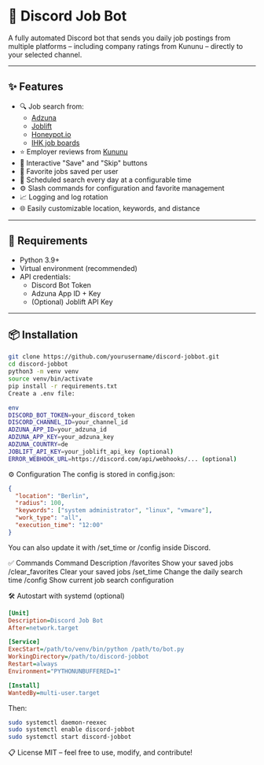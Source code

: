# 💼 Discord Job Bot

A fully automated Discord bot that sends you daily job postings from multiple platforms – including company ratings from Kununu – directly to your selected channel.

---

## ✨ Features

- 🔍 Job search from:
  - [Adzuna](https://adzuna.de)
  - [Joblift](https://joblift.de)
  - [Honeypot.io](https://www.honeypot.io)
  - [IHK job boards](https://www.dihk.de)
- ⭐ Employer reviews from [Kununu](https://kununu.com)
- 💬 Interactive "Save" and "Skip" buttons
- 💾 Favorite jobs saved per user
- 📅 Scheduled search every day at a configurable time
- ⚙️ Slash commands for configuration and favorite management
- 📈 Logging and log rotation
- 🌐 Easily customizable location, keywords, and distance

---

## 🧪 Requirements

- Python 3.9+
- Virtual environment (recommended)
- API credentials:
  - Discord Bot Token
  - Adzuna App ID + Key
  - (Optional) Joblift API Key

---

## 📦 Installation

```bash
git clone https://github.com/yourusername/discord-jobbot.git
cd discord-jobbot
python3 -m venv venv
source venv/bin/activate
pip install -r requirements.txt
Create a .env file:

env
DISCORD_BOT_TOKEN=your_discord_token
DISCORD_CHANNEL_ID=your_channel_id
ADZUNA_APP_ID=your_adzuna_id
ADZUNA_APP_KEY=your_adzuna_key
ADZUNA_COUNTRY=de
JOBLIFT_API_KEY=your_joblift_api_key (optional)
ERROR_WEBHOOK_URL=https://discord.com/api/webhooks/... (optional)
```
⚙️ Configuration
The config is stored in config.json:

```json
{
  "location": "Berlin",
  "radius": 100,
  "keywords": ["system administrator", "linux", "vmware"],
  "work_type": "all",
  "execution_time": "12:00"
}
```
You can also update it with /set_time or /config inside Discord.

✅ Commands
Command	Description
/favorites	Show your saved jobs
/clear_favorites	Clear your saved jobs
/set_time	Change the daily search time
/config	Show current job search configuration

🛠️ Autostart with systemd (optional)
```ini
[Unit]
Description=Discord Job Bot
After=network.target

[Service]
ExecStart=/path/to/venv/bin/python /path/to/bot.py
WorkingDirectory=/path/to/discord-jobbot
Restart=always
Environment="PYTHONUNBUFFERED=1"

[Install]
WantedBy=multi-user.target
```
Then:

```bash
sudo systemctl daemon-reexec
sudo systemctl enable discord-jobbot
sudo systemctl start discord-jobbot
```
📋 License
MIT – feel free to use, modify, and contribute!







